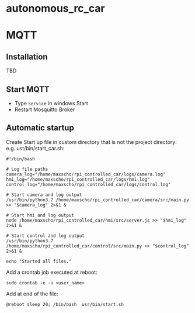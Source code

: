 # autonomous_rc_car
# MQTT
## Installation
TBD
## Start MQTT
* Type ``Service`` in windows Start
* Restart Mosquitto Broker

## Automatic startup 
Create Start up file in custom directory that is not the project directory:<br>
e.g. 
ust/bin/start_car.sh:
```
#!/bin/bash

# Log file paths
camera_log="/home/maxscho/rpi_controlled_car/logs/camera.log"
hmi_log="/home/maxscho/rpi_controlled_car/logs/hmi.log"
control_log="/home/maxscho/rpi_controlled_car/logs/control.log"

# Start camera and log output
/usr/bin/python3.7 /home/maxscho/rpi_controlled_car/camera/src/main.py >> "$camera_log" 2>&1 &

# Start hmi and log output
node /home/maxscho/rpi_controlled_car/hmi/src/server.js >> "$hmi_log" 2>&1 &

# Start control and log output
/usr/bin/python3.7  /home/maxscho/rpi_controlled_car/control/src/main.py >> "$control_log" 2>&1 &

echo "Started all files."

```
Add a crontab job executed at reboot:
```
sudo crontab -e -u <user_name>
```
Add at end of the file: 
```
@reboot sleep 20; /bin/bash  usr/bin/start.sh
```
